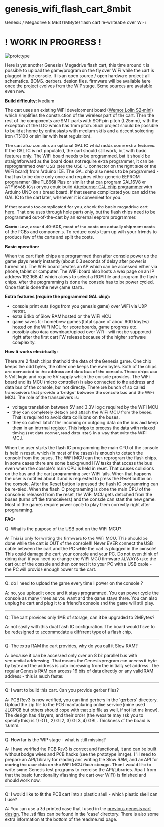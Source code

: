 # genesis_wifi_flash_cart_8mbit
Genesis / Megadrive 8 MBit (1MByte) flash cart re-writeable over WiFi

# ! WORK IN PROGRESS !

![prototype](https://github.com/ole00/genesis_wifi_flash_cart_8mbit/raw/master/img/cart_r3.jpg "prototype cart")

Here is yet another Genesis / Megadrive flash cart, this time around it is possible
to upload the game/program on the fly over WiFi while the cart is plugged in the console.
It is an open source / open hardware project: all schematics, BOMS, gerbers, design files, firmware
will be available here once the project evolves from the WIP stage. Some sources are available even now.


**Build difficulty**: Medium

The cart uses an existing WiFi development board ([Wemos Lolin S2-mini](https://www.wemos.cc/en/latest/s2/s2_mini.html))
which simplifies the construction of the wireless part of the cart. Then the rest of the components
are SMT parts with SOP pin pitch (1.25mm), with the exception of the LDO which has 1mm pitch.
Such project should be possible to build at home by enthusiasts with medium skills
and a decent soldering iron (TS100 or similar with heat regulation).

The cart also contains an optional GAL IC which adds some
extra features. If the GAL IC is not populated, the cart should still work, but with basic features only.
The WiFi board needs to be programmed, but it should be straightforward as the board does not require
extra programmer, it can be reprogrammed over USB (see the USB-C connector on the right side of the 
WiFi board) from Arduino IDE. The GAL chip also needs to be programmed - that has to be done only once and requires
either generic EEPROM programmer (like TL866ii Plus or similar that can program GAL16V8 or ATF16V8B ICs)
or you could build [Afterburner GAL chip programmer](https://github.com/ole00/afterburner) with Arduino UNO
on a bread board. If that seems complicated you can add the GAL IC to the cart later, whenever
it is convenient for you.

If that sounds too complicated for you, check the basic megadrive cart [here](https://github.com/ole00/genesis_flash_cart_8mbit).
That one uses through hole parts only, but the flash chips need to be programmed out-of-the-cart by an external
eeprom programmer.

**Costs**: Low, around 40-60$, most of the costs are actually shipment costs of the PCBs and components.
To reduce costs team up with your friends to produce few of the carts and split the costs.

**Basic operation:**

When the cart flash chips are programmed then after console power up the game plays nearly instantly
(about 0.3 seconds of delay after power is turned on). The WiFi board creates an AP which can be accessed
either via phone, tablet or computer. The WiFi board also hosts a web page on an IP address 192.168.4.1 which
allows to select a ROM file and program the flash chips. After the programming is done the console has to be
power cycled. Once that is done the new game starts.

**Extra features (require the programmed GAL chip):**

- console print outs (logs from you genesis game) over WiFi via UDP netcat.
- extra 64kb of Slow RAM hosted on the WiFi MCU
- game saves for homebrew games (total space of about 600 kbytes) hosted on the WiFi MCU
  for score boards, game progress etc.
- possibly also data download/upload over Wifi - will not be supported right after the first cart FW release
  because of the higher software complexity. 
  
**How it works electrically:**

There are 2 flash chips that hold the data of the Genesis game. One chip keeps the odd bytes, the other one keeps 
the even bytes. Both of the chips are connected to the address and data bus of the console. These chips use 5 Volt 
logic and require 5V supply which the console provides. The WiFi board and its MCU (micro controller) is also connected
to the address and data bus of the console, but not directly. There are bunch of so called transceivers that provide a 'bridge' between
the console bus and the WiFi MCU. The role of the transceivers is:
- voltage translation between 5V and 3.3V logic required by the WiFi MCU
- they can completely detach and attach the WiFi MCU from the buses. That is required to avoid data collisions on the buses.
- they so called 'latch' the incoming or outgoing data on the bus and keep them in an internal register. This helps to process
  the data with relaxed timing (set data sooner, read data later) in a way that suits the WiFi MCU.
  
When the user starts the flash IC programming the main CPU of the console is held in reset, which (in most of the cases) is enough
to detach the console from the buses. The WiFi MCU can then reprogram the flash chips. In some cases there are some background
HW tasks that access the bus even when the console's main CPU is held in reset. That causes collisions on the bus and the cart programming
over WiFi fails. When that happens the user is notified about it and is requested to press the Reset button on the console.
After the Reset button is pressed the flash IC programming can be re-tried. When the flash IC programming is done the main
CPU of the console is released from the reset, the WiFi MCU gets detached from the buses (turns off the transceivers)
and the console can start the new game. Most of the games require power cycle to play them correctly right after programming.


**FAQ:**

Q: What is the purpose of the USB port on the WiFi MCU?

A: This is only for writing the firmware to the WiFi MCU. This should be done while the cart is OUT of the console!!!
   Never EVER connect the USB cable between the cart and the PC while the cart is plugged in the console! This could damage
   the cart, your console and your PC. Do not even think of doing that! If you need to change the WiFi MCU firmware
   ALWAYS take the cart out of the console and then connect it to your PC with a USB cable - the PC will provide enough power to
   the cart.

--------

Q: do I need to upload the game every time I power on the console ?

A: no, you upload it once and it stays programmed. You can power cycle the console as many times as you want and the game stays there.
   You can also unplug he cart and plug it to a friend's console and the game will still play.

--------

Q: The cart provides only 1MB of storage, can it be upgraded to 2MBytes?

A: not easily with this dual flash IC configuration. The board would have to be redesigned to accommodate a different type of a flash chip.

--------

Q: The extra RAM the cart provides, why do you call it Slow RAM?

A: because it can be accessed only over an 8 bit parallel bus with sequential addressing. That means the Genesis program can access
   it byte by byte and the address is auto increasing from the initially set address. The regular Genesis RAM can access 16 bits of data
   directly on any valid RAM address - this is much faster.

--------

Q: I want to build this cart. Can you provide gerber files?

A: PCB Rev3 is now verified, you can find gerbers in the 'gerbers' directory. Upload the zip file to the PCB manfacturing online service
(mine used JLCPCB but others should cope with that zip file as well, if not let me know). The design has 4 layers, and their
order (the website may ask you to specify this)  is 1) GTL, 2) GL2, 3) GL3, 4) GBL. Thickness of the board is 1.6mm.

--------

Q: How far is the WIP stage - what is still missing?

A: I have verified the PCB Rev3 is correct and functional, it and can be built without bodge wires and PCB hacks (see the prototype image). 
I 'll need to prepare an API/Library for reading and writing the Slow RAM, and an API for storing the user data on
the WiFi MCU flash storage. Then I would like to write some  Genesis test programs to exercise the API/Libraries. 
Apart from that the basic functionality (flashing the cart over WiFi) is finished and should work now.

--------

Q: I would like to fit the PCB  cart into a plastic shell - which plastic shell can I use?

A: You can use a 3d printed case that I used in the [previous genesis cart design](https://github.com/ole00/genesis_flash_cart_8mbit).
The .stl files can be found in the 'case' directory. There is also some extra information at the bottom of the readme.md page.
   
